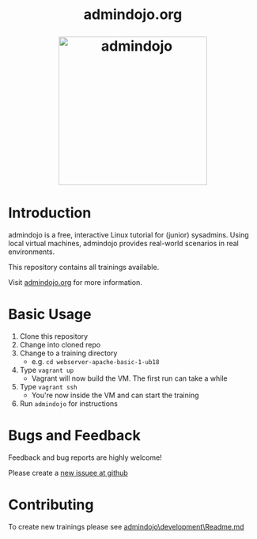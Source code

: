 <h1 align="center">
  <p align="center">admindojo.org</p>
  <a href="https://admindojo.org"><img height="300" src="https://admindojo.org/themes/admindojo/static/img/dojo_round.png" alt="admindojo"></a>
</h1>

# Introduction

admindojo is a free, interactive Linux tutorial for (junior) sysadmins.
Using local virtual machines, admindojo provides real-world scenarios in real environments.

This repository contains all trainings available.

Visit [admindojo.org](https://admindojo.org/getting-started) for more information.


# Basic Usage

1. Clone this repository
2. Change into cloned repo
2. Change to a training directory
    - e.g. `cd webserver-apache-basic-1-ub18`
3. Type `vagrant up`
    - Vagrant will now build the VM. The first run can take a while 
4. Type `vagrant ssh`
    - You're now inside the VM and can start the training
5. Run `admindojo` for instructions


# Bugs and Feedback

Feedback and bug reports are highly welcome!

Please create a [new issuee at github](https://github.com/admindojo/admindojo-training/issues/new)

# Contributing

To create new trainings please see [admindojo\development\Readme.md](admindojo\development\Readme.md)
